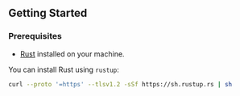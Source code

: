 ## Getting Started

### Prerequisites

- [Rust](https://www.rust-lang.org/) installed on your machine.

You can install Rust using `rustup`:

```bash
curl --proto '=https' --tlsv1.2 -sSf https://sh.rustup.rs | sh
